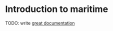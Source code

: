 # Introduction to maritime

TODO: write [great documentation](http://jacobian.org/writing/great-documentation/what-to-write/)
